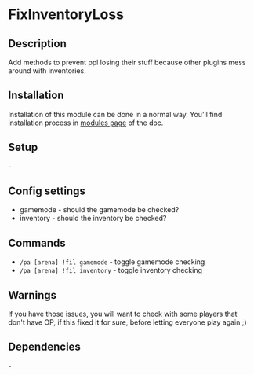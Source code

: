 # FixInventoryLoss

## Description

Add methods to prevent ppl losing their stuff because other plugins mess around with inventories.

## Installation

Installation of this module can be done in a normal way. You'll find installation process in [modules page](../modules.md#installing-modules) of the doc.

## Setup

\-

## Config settings

- gamemode \- should the gamemode be checked?
- inventory \- should the inventory be checked? 

## Commands

- `/pa [arena] !fil gamemode` \- toggle gamemode checking
- `/pa [arena] !fil inventory` \- toggle inventory checking 

## Warnings

If you have those issues, you will want to check with some players that don't have OP, if this fixed it for sure, before letting everyone play again ;)

## Dependencies

\-
